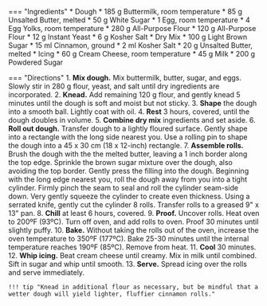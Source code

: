 === "Ingredients"
    * Dough
        * 185 g Buttermilk, room temperature
        * 85 g Unsalted Butter, melted
        * 50 g White Sugar
        * 1 Egg, room temperature
        * 4 Egg Yolks, room temperature
        * 280 g All-Purpose Flour
        * 120 g All-Purpose Flour
        * 12 g Instant Yeast
        * 6 g Kosher Salt
    * Dry Mix
        * 100 g Light Brown Sugar
        * 15 ml Cinnamon, ground
        * 2 ml Kosher Salt
    * 20 g Unsalted Butter, melted
    * Icing
        * 60 g Cream Cheese, room temperature
        * 45 g Milk
        * 200 g Powdered Sugar

=== "Directions"
    1. **Mix dough.** Mix buttermilk, butter, sugar, and eggs. Slowly stir in 280 g flour, yeast, and salt until dry ingredients are incorporated.
    2. **Knead.** Add remaining 120 g flour, and gently knead 5 minutes until the dough is soft and moist but not sticky.
    3. **Shape** the dough into a smooth ball. Lightly coat with oil.
    4. **Rest** 3 hours, covered, until the dough doubles in volume.
    5. **Combine dry mix** ingredients and set aside.
    6. **Roll out dough.** Transfer dough to a lightly floured surface. Gently shape into a rectangle with the long side nearest you. Use a rolling pin to shape the dough into a 45 x 30 cm (18 x 12-inch) rectangle.
    7. **Assemble rolls.** Brush the dough with the the melted butter, leaving a 1 inch border along the top edge. Sprinkle the brown sugar mixture over the dough, also avoiding the top border. Gently press the filling into the dough. Beginning with the long edge nearest you, roll the dough away from you into a tight cylinder. Firmly pinch the seam to seal and roll the cylinder seam-side down. Very gently squeeze the cylinder to create even thickness. Using a serrated knife, gently cut the cylinder 8 rolls. Transfer rolls to a greased 9" x 13" pan.
    8. **Chill** at least 6 hours, covered.
    9. **Proof.** Uncover rolls. Heat oven to 200ºF (93ºC). Turn off oven, and add rolls to oven. Proof 30 minutes until slightly puffy.
    10. **Bake.** Without taking the rolls out of the oven, increase the oven temperature to 350ºF (177ºC). Bake 25-30 minutes until the internal temperature reaches 190ºF (85ºC). Remove from heat.
    11. **Cool** 30 minutes.
    12. **Whip icing.** Beat cream cheese until creamy. Mix in milk until combined. Sift in sugar and whip until smooth.
    13. **Serve.** Spread icing over the rolls and serve immediately.

    !!! tip "Knead in additional flour as necessary, but be mindful that a wetter dough will yield lighter, fluffier cinnamon rolls."

[^1]:
    Brown, Alton. ["Overnight Cinnamon Rolls."](https://altonbrown.com/recipes/overnight-cinnamon-rolls/) *Alton Brown* October 2020. Accessed December 2020.
